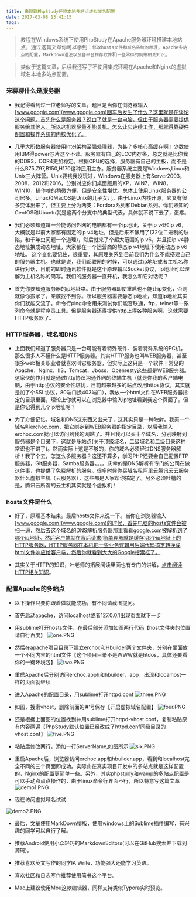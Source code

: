 ```yaml
---
title: 来聊聊PhpStudy环境本地多站点虚拟域名配置
date: 2017-03-08 13:41:15
tags:
---
```


> 教程在Windows系统下使用PhpStudy在Apache服务器环境搭建本地站点，通过这篇文章你可以学到：`修改hosts文件和域名系统的原理`，`Apache多站点的配置`，`MarkDown语法以及各平台推荐软件`和`一些零碎的网络相关知识`。

> 类似于这篇文章，后续我还写了不使用集成环境在Apache和Nginx的虚拟域名本地多站点配置。

<!-- more -->

### 来聊聊什么是服务器

- 我记得看到过一位老师写的文章，题目是当你在浏览器输入[www.google.com](www.google.com)回车后发生了什么？这里就是在谈论这个问题。首先什么是服务器？说白了就是一台电脑，但由于服务器需要提供服务给其他人，所以这机器尽量不能关机。怎么让它连续工作，那就得靠硬件配置和操作系统的内核优化了。

- 几乎大所数服务器使用Intel架构至强处理器，为甚？多核心高缓存啊！少数使用IBM得power芯片这个不谈。服务器有自己的ECC内存条，总之就是比你我的DDR3，DDR4更加稳定。根据CPU的选择，服务器有自己的主板，而不是什么B75,Z97,B150,H170这种民用主办。服务器系统主要是Windows,Linux和Unix三大阵营。Unix要钱我没玩过，Windows在服务器上有Server2003，2008，2012和2016，分别对应你们桌面版用的XP，WIN7，WIN8，WIN10，操作啥的稍微方便，但是安全性堪忧。总体上使用Linux服务器的公司居多。Linux和MacOS是Unix的儿子女儿，由于Linux内核开源，它又有很多变体出来了。但主要上分为两支：Fordora系列和Debian系列。你们熟知的CentOS和Ubuntu就是这两个分支中的典型代表，具体就不说下去了，蛋疼。

- 我们必须知道每一台能访问外网的电脑都有一个ip地址，关于ip v4和ip v6，大概就是以前大家都有固定的ip v4地址，但是后来不够用了(32位二进制的缺陷，和千年虫问题一个道理)，然后就来了个超大范围的ip v6，并且把ip v4静态地址换成动态地址，大家都在一个运营商的静态ip v4地址下使用动态ip v6地址。 这个变化要记住，很重要，其原理关系到目前我们为什么不能搭建自己的服务器主机。也就是说，我们都联网的时候，可以通过ip地址或者主机名称进行对话，目前的即时通讯软件就是这个原理辅以Socket协议，ip地址可以理解为主机名称的简写。我们的服务器一直开机，我怎么和它对话呢？

- 首先你要知道服务器的ip地址咯。由于服务器即使重启也不能让ip变化，否则就像你搬家了，亲戚找不到你。所以服务器需要静态ip地址，知道ip地址其实你们就能交流了。命令行ping命令用来测试你们能否联通，ftp，telnet等一系列命令就是程序员工具。但是服务器还得提供http上得各种服务啊，这就需要HTTP服务器了。

### HTTP服务器，域名和DNS

- 上面我们知道了服务器只是一台可能有着特殊硬件、装着特殊系统的PC机，那么很多人不懂什么是HTTP服务器。其实HTTP服务也叫WEB服务器，甚至很多web相关职业者就喜欢叫它服务器，但实际上这只是一个软件！常见的Apache，Nginx，IIS，Tomcat，Jboss，Openresty这些都是WEB服务器。这家伙的作用就是通过http协议沟通外网的终端主机（就是你我的客户端电脑，由于http协议的安全性堪忧，目前越来越多的站点改用https协议，其实就是加了个SSL协议，80端口换403端口），我放一个html文件在WEB服务器指定的目录里面，理论上你就可以在浏览器中输入ip地址看到我这个页面了。但是你记得到几个ip地址呢？

- 为了方便记忆，域名和DNS这东西又出来了，这其实只是一种映射。我买一个域名叫erchoc.com，把它绑定到WEB服务器的指定目录，以后我输入erchoc.com就可以访问到我的网站了。并且我可以买十个域名，分别映射到服务器是个目录下，这就是多站点(关于顶级域名，二级域名和二级目录这种常识也不讲了)。然而实际上这是不够的，你的域名必须经过DNS服务器解析！我了个去，怎这么多服务器？这还不算多，学习PHP还要会自己配置FTP服务器，Git服务器，Samba服务器。。。。庆幸的是DNS解析有专门的公司在做这件事，也提供了免费解析的服务。很多时候你买域名租阿里云腾讯云云服务器什么虚拟主机（云服务器），这些都是人家帮你搞定了。另外必须吐槽的是，腾讯云所谓的云主机其实就是个虚拟机！

### hosts文件是什么

- 好了，原理基本结束。最后hosts文件来说一下。当你在浏览器输入[www.google.com](www.google.com)的时候，首先电脑的hosts文件会被扫一遍，然后去这个域名的DNS解析服务器那里看看google.com被解析到了哪个ip地址。然后客户端就在背后请求(简单理解就是缓存)那个ip地址上的HTTP服务器，HTTP服务器在本机把一些业务逻辑用后端代码搞定转换成html文件响应给客户端，然后你就看到大大的Google搜索框了。

- 其实关于HTTP的知识，叶老师的拓展阅读里面也有专门的讲解，[点击阅读HTTP相关知识](http://web.3eol.com.cn/Home/Article/article/id/5.html)。

### 配置Apache的多站点

- 以下操作只要你跟着做就能成功，有不同请截图提问。

- 首先启动apache，访问localhost或者127.0.0.1出现页面就下一步

- 用sublime打开hosts文件，在最后部分添加如图两行代码【host文件夹的位置请自行百度】
![one.PNG](http://upload-images.jianshu.io/upload_images/3995745-f70c9d5ed43d5bbb.PNG?imageMogr2/auto-orient/strip%7CimageView2/2/w/1240)

- 然后在apache项目目录下建立erchoc和Hbuilder两个文件夹，分别在里面放一个不同内容的html文件【这个项目目录不是WWW就是htdos，具体还要看你的一键环境包】
![two.PNG](http://upload-images.jianshu.io/upload_images/3995745-afb502abda87f2ba.PNG?imageMogr2/auto-orient/strip%7CimageView2/2/w/1240)

- 重启Apache后分别访问erchoc.apph和hbuilder，app，出现和localhost一样的页面就继续

- 进入Apache的配置目录，用sublime打开httpd.conf
![three.PNG](http://upload-images.jianshu.io/upload_images/3995745-eaadb4fd83ffc879.PNG?imageMogr2/auto-orient/strip%7CimageView2/2/w/1240)

- 如图，搜索vhost，删除前面的’#‘号保存【开启虚拟域名配置】
![four.PNG](http://upload-images.jianshu.io/upload_images/3995745-4cd4f9245495ffe6.PNG?imageMogr2/auto-orient/strip%7CimageView2/2/w/1240)

- 还是根据上面图的位置找到并用sublime打开httpd-vhost.conf，复制粘贴原有内容两遍【PhpStudy默认位置已经改成了httpd.conf同级目录的vhost.conf】
![five.PNG](http://upload-images.jianshu.io/upload_images/3995745-00f25e5476fcbbcf.PNG?imageMogr2/auto-orient/strip%7CimageView2/2/w/1240)

- 粘贴后修改两行，添加一行ServerName,如图所示
![six.PNG](http://upload-images.jianshu.io/upload_images/3995745-b876d6567f0d3ae5.PNG?imageMogr2/auto-orient/strip%7CimageView2/2/w/1240)

- 重启Apache后，浏览器访问erchoc.app和hbuilder.app，看到和localhost完全不同的三个页面即成功。实际山在真实项目开发中的多站点就是这样配置的，Nginx的配置更简单一些。另外，其实phpstudy和wamp的多站点配置是可以手动点点点操作的，由于linux命令行界面不行，所以特意写这篇文章
![demo1.PNG](http://upload-images.jianshu.io/upload_images/3995745-e1bfe337f33468f0.PNG?imageMogr2/auto-orient/strip%7CimageView2/2/w/1240)

- 现在访问虚拟域名试试

![demo2.PNG](http://upload-images.jianshu.io/upload_images/3995745-621204533a6c8541.PNG?imageMogr2/auto-orient/strip%7CimageView2/2/w/1240)

- 最后，文章使用MarkDown排版，使用windows上的Sublime插件编写，有兴趣的同学可以自行了解。

- 推荐Android使用小众轻巧的MarkdownEditors(可以在GitHub搜索并下载到源码)。

- 推荐喜欢英文写作的同学IA Write，功能强大还能学习英语。

- 喜欢社区和日志写作推荐使用简书这个平台。

- Mac上建议使用Mou这款编辑器，同样支持类似Typora实时预览。
